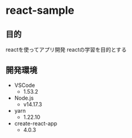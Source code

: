 # react-sample

## 目的

reactを使ってアプリ開発
reactの学習を目的とする

## 開発環境

- VSCode
  - 1.53.2
- Node.js
  - v14.17.3
- yarn
  - 1.22.10
- create-react-app
  - 4.0.3
